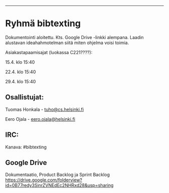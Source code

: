 
----------------
Ryhmä bibtexting
================

Dokumentointi aloitettu. Kts. Google Drive -linkki alempana. Laadin alustavan ideahahmotelman siitä miten ohjelma voisi toimia.


Asiakastapaamisajat (luokassa C221????):

15.4. klo 15:40

22.4. klo 15:40

29.4. klo 15:40 


Osallistujat:
-------------

Tuomas Honkala - tuho@cs.helsinki.fi

Eero Ojala - eero.ojala@helsinki.fi


IRC:
----

Kanava: #bibtexting

Google Drive
------------
Dokumentaatio, Product Backlog ja Sprint Backlog
https://drive.google.com/folderview?id=0B77redy3SinrZVNEdEc2NHRxd28&usp=sharing
